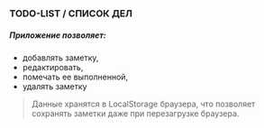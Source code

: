 ### TODO-LIST / СПИСОК ДЕЛ

##### Приложение позволяет:
- добавлять заметку,
- редактировать,
- помечать ее выполненной,
- удалять заметку

> Данные хранятся в LocalStorage браузера, что позволяет сохранять заметки даже при перезагрузке браузера.
